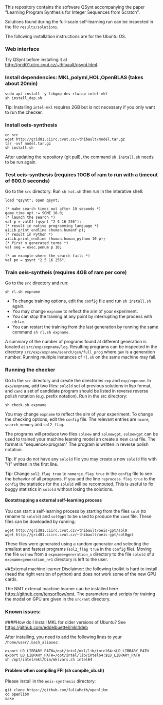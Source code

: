 This repository contains the software QSynt accompanying the paper 
"Learning Program Synthesis for Integer Sequences from Scratch". 

Solutions found during the full-scale self-learning run 
can be inspected in the file `results/solutions`.

The following installation instructions are for the Ubuntu OS.

### Web interface
Try QSynt before installing it at http://grid01.ciirc.cvut.cz/~thibault/qsynt.html.

### Install dependencies: MKL,polyml,HOL,OpenBLAS (takes about 20min)
``` 
sudo apt install -y libgmp-dev rlwrap intel-mkl
sh install_dep.sh
```

Tip: Installing `intel-mkl` requires 2GB but is not necessary if you only want to run the checker.

### Install oeis-synthesis
```
cd src
wget http://grid01.ciirc.cvut.cz/~thibault/model.tar.gz
tar -xvf model.tar.gz
sh install.sh
```

After updating the repository (git pull), 
the command `sh install.sh` needs to be run again.


### Test oeis-synthesis (requires 10GB of ram to run with a timeout of 600.0 seconds)
Go to the `src` directory.
Run `sh hol.sh` then run in the interative shell:
```
load "qsynt"; open qsynt;

(* make search times out after 10 seconds *)
game.time_opt := SOME 10.0;
(* launch the search *)
val p = valOf (qsynt "2 4 16 256");
(* result in native programming language *)
aiLib.print_endline (human.humanf p);
(* result in Python *)
aiLib.print_endline (human.human_python 10 p);
(* first n generated terms *)
val seq = exec.penum p 10;

(* an example where the search fails *)
val po = qsynt "2 5 16 256";
```

### Train oeis-syntheis (requires 4GB of ram per core)
Go to the `src` directory and run:
```
sh rl.sh expname
```

- To change training options, 
  edit the `config` file and run `sh install.sh` again.
- You may change `expname` to reflect the aim of your experiment.
- You can stop the training at any point by interrupting the process 
  with ctrl+c. 
- You can restart the training from the last generation
by running the same command `sh rl.sh expname`.

A summary of the number of programs found at different generation is located at
`src/exp/expname/log`.
Resulting programs can be inspected in the directory `src/exp/expname/search/gen/full_prog` where `gen` is a generation number.
Running multiple instances of ``rl.sh`` on the same machine may fail.

### Running the checker
Go to the `src` directory and create the directories `exp` and `exp/expname`.
In `exp/expname`, add two files: `solold` set of previous 
solutions in lisp format,
and `cand` a set of candidate program should be listed in 
reverse reverse polish notation (e.g. prefix notation).
Run in the src directory:

```
sh check.sh expname
```

You may change `expname` to reflect the aim of your experiment.
To change the checking options, edit the `config` file. The relevant entries 
are `ncore`, `search_memory` and `sol2_flag`.

The programs will produce two files `solnew` and `solnewgpt`.
`solnewgpt` can be used to trained your machine learning model an create a new `cand` file. The format is "sequence>program"
The program is written in reverse polish notation. 

Tip: If you do not have any `solold` file you may create a new `solold` file with "()" written in the first line.

Tip: Change `sol2_flag true` to `nomerge_flag true` in the `config` file to
see the behavior of all programs.
If you add the line `reprocess_flag true` to the `config` the 
statistics for the `solold` will be recomputed. This is useful to fix
buggy statistics in `solold` without losing the solutions.


#### Bootstrapping a external self-learning process
You can start a self-learning process by starting from the files `sol0` (to rename to `solold`) and `sol0gpt` to be used to produce the `cand` file.
These files can be dowloaded by running:

```
wget http://grid01.ciirc.cvut.cz/~thibault/oeis-gpt/sol0
wget http://grid01.ciirc.cvut.cz/~thibault/oeis-gpt/sol0gpt
```

These files were generated using a random generator and selecting the smallest and fastest programs (`sol2_flag true` in the `config` file).
Moving the file `solnew` from a `expname=generation_n` directory to 
the file `solold` of a `expname=generation_n+1` directory is left to the user.

##External machine learner
Disclaimer: the following toolkit is hard to install 
(need the right version of python) and does not work some of the new GPU cards.

The NMT external machine learner can be installed here 
https://github.com/tensorflow/nmt.
The parameters and scripts for training the model 
on GPU are given in the `src/nmt` directory.

### Known issues:
####How do I install MKL for older versions of Ubuntu?
See https://github.com/eddelbuettel/mkl4deb

After installing, you need to add the following lines to your `/home/user/.bash_aliases`:
```
export LD_LIBRARY_PATH=/opt/intel/mkl/lib/intel64:$LD_LIBRARY_PATH
export LD_LIBRARY_PATH=/opt/intel/lib/intel64:$LD_LIBRARY_PATH
sh /opt/intel/mkl/bin/mklvars.sh intel64
```

#### Problem when compiling FFI (sh compile_ob.sh)
Please install in the `oeis-synthesis` directory: 
```
git clone https://github.com/JuliaMath/openlibm
cd openlibm
make
```






